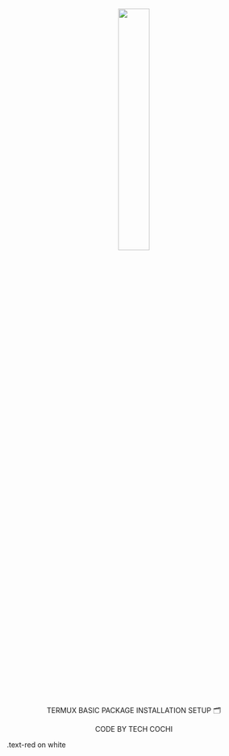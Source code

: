 

<br>
<p align="center">
<img width="35%" src="https://i.pinimg.com/originals/93/92/55/939255731017e8a035c18bfb82c1c52b.png"/>
</p>

<p align="center">
      TERMUX BASIC PACKAGE INSTALLATION SETUP 🗂️
</p> 
<p align="center">
     CODE BY TECH COCHI  
</p>


<div class="text-red mb-2">
  .text-red on white
</div>
